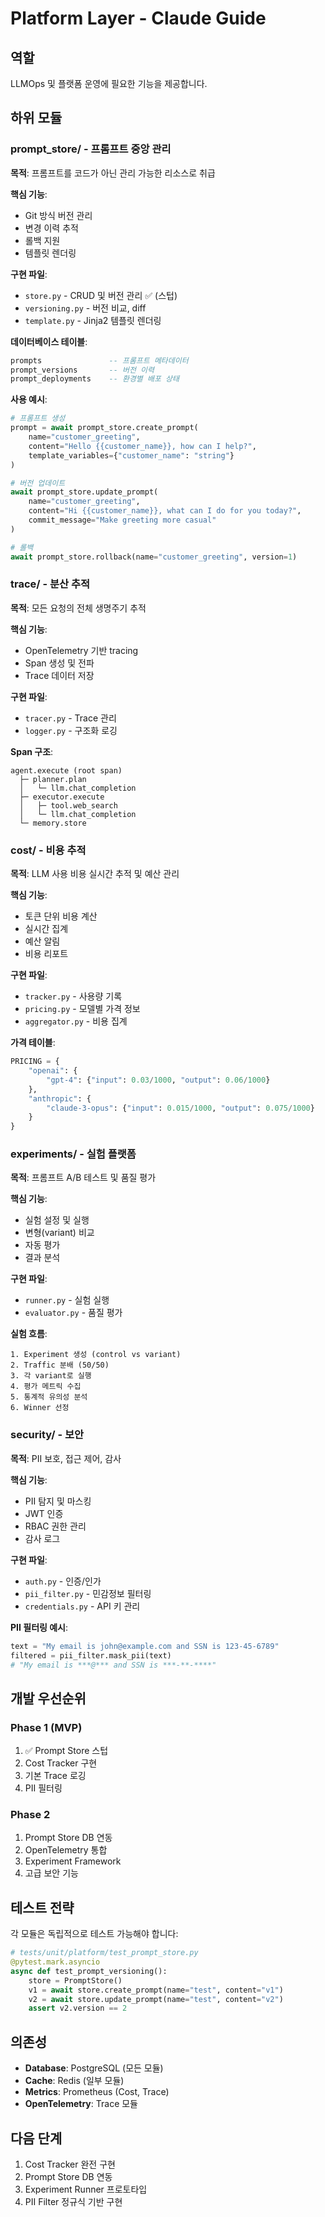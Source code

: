# Platform Layer - Claude Guide

## 역할

LLMOps 및 플랫폼 운영에 필요한 기능을 제공합니다.

## 하위 모듈

### prompt_store/ - 프롬프트 중앙 관리
**목적**: 프롬프트를 코드가 아닌 관리 가능한 리소스로 취급

**핵심 기능**:
- Git 방식 버전 관리
- 변경 이력 추적
- 롤백 지원
- 템플릿 렌더링

**구현 파일**:
- `store.py` - CRUD 및 버전 관리 ✅ (스텁)
- `versioning.py` - 버전 비교, diff
- `template.py` - Jinja2 템플릿 렌더링

**데이터베이스 테이블**:
```sql
prompts               -- 프롬프트 메타데이터
prompt_versions       -- 버전 이력
prompt_deployments    -- 환경별 배포 상태
```

**사용 예시**:
```python
# 프롬프트 생성
prompt = await prompt_store.create_prompt(
    name="customer_greeting",
    content="Hello {{customer_name}}, how can I help?",
    template_variables={"customer_name": "string"}
)

# 버전 업데이트
await prompt_store.update_prompt(
    name="customer_greeting",
    content="Hi {{customer_name}}, what can I do for you today?",
    commit_message="Make greeting more casual"
)

# 롤백
await prompt_store.rollback(name="customer_greeting", version=1)
```

### trace/ - 분산 추적
**목적**: 모든 요청의 전체 생명주기 추적

**핵심 기능**:
- OpenTelemetry 기반 tracing
- Span 생성 및 전파
- Trace 데이터 저장

**구현 파일**:
- `tracer.py` - Trace 관리
- `logger.py` - 구조화 로깅

**Span 구조**:
```
agent.execute (root span)
  ├─ planner.plan
  │   └─ llm.chat_completion
  ├─ executor.execute
  │   ├─ tool.web_search
  │   └─ llm.chat_completion
  └─ memory.store
```

### cost/ - 비용 추적
**목적**: LLM 사용 비용 실시간 추적 및 예산 관리

**핵심 기능**:
- 토큰 단위 비용 계산
- 실시간 집계
- 예산 알림
- 비용 리포트

**구현 파일**:
- `tracker.py` - 사용량 기록
- `pricing.py` - 모델별 가격 정보
- `aggregator.py` - 비용 집계

**가격 테이블**:
```python
PRICING = {
    "openai": {
        "gpt-4": {"input": 0.03/1000, "output": 0.06/1000}
    },
    "anthropic": {
        "claude-3-opus": {"input": 0.015/1000, "output": 0.075/1000}
    }
}
```

### experiments/ - 실험 플랫폼
**목적**: 프롬프트 A/B 테스트 및 품질 평가

**핵심 기능**:
- 실험 설정 및 실행
- 변형(variant) 비교
- 자동 평가
- 결과 분석

**구현 파일**:
- `runner.py` - 실험 실행
- `evaluator.py` - 품질 평가

**실험 흐름**:
```
1. Experiment 생성 (control vs variant)
2. Traffic 분배 (50/50)
3. 각 variant로 실행
4. 평가 메트릭 수집
5. 통계적 유의성 분석
6. Winner 선정
```

### security/ - 보안
**목적**: PII 보호, 접근 제어, 감사

**핵심 기능**:
- PII 탐지 및 마스킹
- JWT 인증
- RBAC 권한 관리
- 감사 로그

**구현 파일**:
- `auth.py` - 인증/인가
- `pii_filter.py` - 민감정보 필터링
- `credentials.py` - API 키 관리

**PII 필터링 예시**:
```python
text = "My email is john@example.com and SSN is 123-45-6789"
filtered = pii_filter.mask_pii(text)
# "My email is ***@*** and SSN is ***-**-****"
```

## 개발 우선순위

### Phase 1 (MVP)
1. ✅ Prompt Store 스텁
2. Cost Tracker 구현
3. 기본 Trace 로깅
4. PII 필터링

### Phase 2
1. Prompt Store DB 연동
2. OpenTelemetry 통합
3. Experiment Framework
4. 고급 보안 기능

## 테스트 전략

각 모듈은 독립적으로 테스트 가능해야 합니다:

```python
# tests/unit/platform/test_prompt_store.py
@pytest.mark.asyncio
async def test_prompt_versioning():
    store = PromptStore()
    v1 = await store.create_prompt(name="test", content="v1")
    v2 = await store.update_prompt(name="test", content="v2")
    assert v2.version == 2
```

## 의존성

- **Database**: PostgreSQL (모든 모듈)
- **Cache**: Redis (일부 모듈)
- **Metrics**: Prometheus (Cost, Trace)
- **OpenTelemetry**: Trace 모듈

## 다음 단계

1. Cost Tracker 완전 구현
2. Prompt Store DB 연동
3. Experiment Runner 프로토타입
4. PII Filter 정규식 기반 구현
